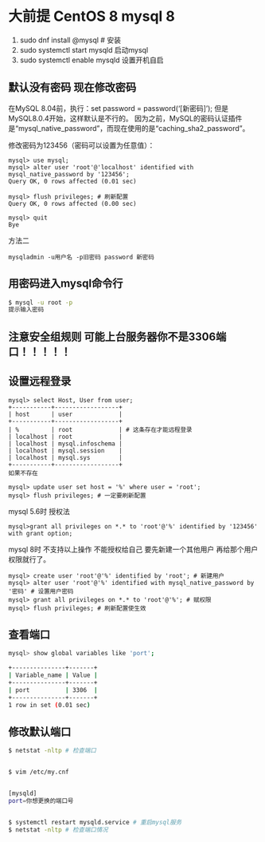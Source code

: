 # 大前提 CentOS 8 mysql 8
1. sudo dnf install @mysql # 安装
2. sudo systemctl start mysqld 启动mysql
3. sudo systemctl enable mysqld 设置开机自启

## 默认没有密码 现在修改密码
在MySQL 8.04前，执行：set password = password(‘[新密码]’);
但是MySQL8.0.4开始，这样默认是不行的。
因为之前，MySQL的密码认证插件是“mysql_native_password”，而现在使用的是“caching_sha2_password”。

修改密码为123456（密码可以设置为任意值）：

```
mysql> use mysql;
mysql> alter user 'root'@'localhost' identified with mysql_native_password by '123456';
Query OK, 0 rows affected (0.01 sec)

mysql> flush privileges; # 刷新配置
Query OK, 0 rows affected (0.00 sec)

mysql> quit
Bye
```

方法二
```
mysqladmin -u用户名 -p旧密码 password 新密码
```

## 用密码进入mysql命令行

```bash
$ mysql -u root -p
提示输入密码
```

## 注意安全组规则 可能上台服务器你不是3306端口！！！！！

## 设置远程登录

```
mysql> select Host, User from user;
+-----------+------------------+
| host      | user             |
+-----------+------------------+
| %         | root             | # 这条存在才能远程登录
| localhost | root             |
| localhost | mysql.infoschema |
| localhost | mysql.session    |
| localhost | mysql.sys        |
+-----------+------------------+
如果不存在

mysql> update user set host = '%' where user = 'root';
mysql> flush privileges; # 一定要刷新配置
```

mysql 5.6时
授权法
```
mysql>grant all privileges on *.* to 'root'@'%' identified by '123456' with grant option;
```

mysql 8时 不支持以上操作
不能授权给自己 要先新建一个其他用户 再给那个用户权限就行了。
```
mysql> create user 'root'@'%' identified by 'root'; # 新建用户
mysql> alter user 'root'@'%' identified with mysql_native_password by '密码' # 设置用户密码
mysql> grant all privileges on *.* to 'root'@'%'; # 赋权限
mysql> flush privileges; # 刷新配置使生效
```

## 查看端口

```bash
mysql> show global variables like 'port';

+---------------+-------+
| Variable_name | Value |
+---------------+-------+
| port          | 3306  |
+---------------+-------+
1 row in set (0.01 sec)
```

## 修改默认端口

```bash
$ netstat -nltp # 检查端口


$ vim /etc/my.cnf


[mysqld]
port=你想更换的端口号


$ systemctl restart mysqld.service # 重启mysql服务
$ netstat -nltp # 检查端口情况
```
